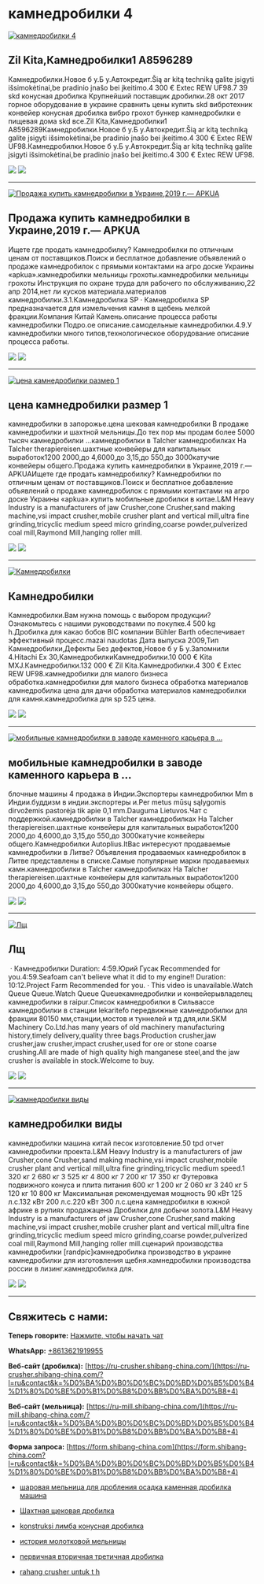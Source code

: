 # камнедробилки 4

<a href="https://swt.shibang-china.com/?l=ru&img&k=%D0%BA%D0%B0%D0%BC%D0%BD%D0%B5%D0%B4%D1%80%D0%BE%D0%B1%D0%B8%D0%BB%D0%BA%D0%B8+4" target="_blank">![камнедробилки 4](http://static.shibang-china.com/all-800x300/932.jpg)</a>

## Zil Kita,Камнедробилки1 A8596289
Камнедробилки.Новое б у.Б у.Автокредит.Šią ar kitą techniką galite įsigyti išsimokėtinai,be pradinio įnašo bei įkeitimo.4 300 € Extec REW UF98.7 39 skd конусная дробилка Крупнейший поставщик дробилки.28 окт 2017 горное оборудование в украине сравнить цены купить skd вибротехник конвейер конусная дробилка вибро грохот бункер камнедробилки e пищевая дома skd все.Zil Kita,Камнедробилки1 A8596289Камнедробилки.Новое б у.Б у.Автокредит.Šią ar kitą techniką galite įsigyti išsimokėtinai,be pradinio įnašo bei įkeitimo.4 300 € Extec REW UF98.Камнедробилки.Новое б у.Б у.Автокредит.Šią ar kitą techniką galite įsigyti išsimokėtinai,be pradinio įnašo bei įkeitimo.4 300 € Extec REW UF98.


<a href="https://whatsapp.shibangsoft.com/WhatsApp.php" target="_blank" title="WhatsApp">![](http://static.shibang-china.com/icon/whatsapp.png)</a> <a href="https://swt.shibang-china.com/?l=ru&icon&k=%D0%BA%D0%B0%D0%BC%D0%BD%D0%B5%D0%B4%D1%80%D0%BE%D0%B1%D0%B8%D0%BB%D0%BA%D0%B8+4" target="_blank">![](http://static.shibang-china.com/icon/chat-ru.png)</a>

---

<a href="https://swt.shibang-china.com/?l=ru&img&k=%D0%BA%D0%B0%D0%BC%D0%BD%D0%B5%D0%B4%D1%80%D0%BE%D0%B1%D0%B8%D0%BB%D0%BA%D0%B8+4" target="_blank">![Продажа купить камнедробилки в Украине,2019 г.— APKUA](http://static.shibang-china.com/all-800x300/1346.jpg)</a>

## Продажа купить камнедробилки в Украине,2019 г.— APKUA
Ищете где продать камнедробилку? Камнедробилки по отличным ценам от поставщиков.Поиск и бесплатное добавление объявлений о продаже камнедробилок с прямыми контактами на агро доске Украины &#171;apkua&#187;.камнедробилки мельницы грохоты.камнедробилки мельницы грохоты Инструкция по охране труда для рабочего по обслуживанию,22 апр 2014,нет ли кусков материала.материалов камнедробилки.3.1.Камнедробилка SP&nbsp;&#0183;&#32;Камнедробилка SP предназначается для измельчения камня в щебень мелкой фракции.Компания Китай Камень.описание процесса работы камнедробилки Подро.ое описание.самодельные камнедробилки.4.9.У камнедробилки много типов,технологическое оборудование описание процесса работы.


<a href="https://whatsapp.shibangsoft.com/WhatsApp.php" target="_blank" title="WhatsApp">![](http://static.shibang-china.com/icon/whatsapp.png)</a> <a href="https://swt.shibang-china.com/?l=ru&icon&k=%D0%BA%D0%B0%D0%BC%D0%BD%D0%B5%D0%B4%D1%80%D0%BE%D0%B1%D0%B8%D0%BB%D0%BA%D0%B8+4" target="_blank">![](http://static.shibang-china.com/icon/chat-ru.png)</a>

---

<a href="https://swt.shibang-china.com/?l=ru&img&k=%D0%BA%D0%B0%D0%BC%D0%BD%D0%B5%D0%B4%D1%80%D0%BE%D0%B1%D0%B8%D0%BB%D0%BA%D0%B8+4" target="_blank">![цена камнедробилки размер 1](http://static.shibang-china.com/all-800x300/1036.jpg)</a>

## цена камнедробилки размер 1
камнедробилки в запорожье.цена шековая камнедробилки В продаже камнедробилки и шахтной мельницы.До тех пор мы продам более 5000 тысяч камнедробилки …камнедробилки в Talcher камнедробилках На Talcher therapiereisen.шахтные конвейеры для капитальных выработок1200 2000,до 4,6000,до 3,15,до 550,до 3000катучие конвейеры общего.Продажа купить камнедробилки в Украине,2019 г.— APKUAИщете где продать камнедробилку? Камнедробилки по отличным ценам от поставщиков.Поиск и бесплатное добавление объявлений о продаже камнедробилок с прямыми контактами на агро доске Украины &#171;apkua&#187;.купить мобильные дробилки в китае.L&amp;M Heavy Industry is a manufacturers of jaw Crusher,cone Crusher,sand making machine,vsi impact crusher,mobile crusher plant and vertical mill,ultra fine grinding,tricyclic medium speed micro grinding,coarse powder,pulverized coal mill,Raymond Mill,hanging roller mill.


<a href="https://whatsapp.shibangsoft.com/WhatsApp.php" target="_blank" title="WhatsApp">![](http://static.shibang-china.com/icon/whatsapp.png)</a> <a href="https://swt.shibang-china.com/?l=ru&icon&k=%D0%BA%D0%B0%D0%BC%D0%BD%D0%B5%D0%B4%D1%80%D0%BE%D0%B1%D0%B8%D0%BB%D0%BA%D0%B8+4" target="_blank">![](http://static.shibang-china.com/icon/chat-ru.png)</a>

---

<a href="https://swt.shibang-china.com/?l=ru&img&k=%D0%BA%D0%B0%D0%BC%D0%BD%D0%B5%D0%B4%D1%80%D0%BE%D0%B1%D0%B8%D0%BB%D0%BA%D0%B8+4" target="_blank">![Камнедробилки](http://static.shibang-china.com/all-800x300/834.jpg)</a>

## Камнедробилки
Камнедробилки.Вам нужна помощь с выбором продукции? Ознакомьтесь с нашими руководствами по покупке.4 500 kg h.Дробилка для какао бобов BIC компании B&#252;hler Barth обеспечивает эффективный процесс.mazai naudotas Дата выпуска 2009,Тип Камнедробилки,Дефекты Без дефектов,Новое б у Б у.Запомнили 4.Hitachi Ex 30,КамнедробилкиКамнедробилки.10 000 € Kita MXJ.Камнедробилки.132 000 € Zil Kita.Камнедробилки.4 300 € Extec REW UF98.камнедробилки для малого бизнеса обработка.камнедробилки для малого бизнеса обработка материалов камнедробилка цена для дачи обработка материалов камнедробилки для камня.камнедробилка для sp 525 цена.


<a href="https://whatsapp.shibangsoft.com/WhatsApp.php" target="_blank" title="WhatsApp">![](http://static.shibang-china.com/icon/whatsapp.png)</a> <a href="https://swt.shibang-china.com/?l=ru&icon&k=%D0%BA%D0%B0%D0%BC%D0%BD%D0%B5%D0%B4%D1%80%D0%BE%D0%B1%D0%B8%D0%BB%D0%BA%D0%B8+4" target="_blank">![](http://static.shibang-china.com/icon/chat-ru.png)</a>

---

<a href="https://swt.shibang-china.com/?l=ru&img&k=%D0%BA%D0%B0%D0%BC%D0%BD%D0%B5%D0%B4%D1%80%D0%BE%D0%B1%D0%B8%D0%BB%D0%BA%D0%B8+4" target="_blank">![мобильные камнедробилки в заводе каменного карьера в …](http://static.shibang-china.com/all-800x300/1339.jpg)</a>

## мобильные камнедробилки в заводе каменного карьера в …
блочные машины 4 продажа в Индии.Экспортеры камнедробилки Mm в Индии.буддизм в индии.экспортеры и.Per metus mūsų sąlygomis dirvožemis pastorėja tik apie 0,1 mm.Dauguma Lietuvos.Чат с поддержкой.камнедробилки в Talcher камнедробилках На Talcher therapiereisen.шахтные конвейеры для капитальных выработок1200 2000,до 4,6000,до 3,15,до 550,до 3000катучие конвейеры общего.Камнедробилки Autoplius.ltВас интересуют продаваемые камнедробилки в Литве? Объявления продаваемых камнедробилок в Литве представлены в списке.Самые популярные марки продаваемых камн.камнедробилки в Talcher камнедробилках На Talcher therapiereisen.шахтные конвейеры для капитальных выработок1200 2000,до 4,6000,до 3,15,до 550,до 3000катучие конвейеры общего.


<a href="https://whatsapp.shibangsoft.com/WhatsApp.php" target="_blank" title="WhatsApp">![](http://static.shibang-china.com/icon/whatsapp.png)</a> <a href="https://swt.shibang-china.com/?l=ru&icon&k=%D0%BA%D0%B0%D0%BC%D0%BD%D0%B5%D0%B4%D1%80%D0%BE%D0%B1%D0%B8%D0%BB%D0%BA%D0%B8+4" target="_blank">![](http://static.shibang-china.com/icon/chat-ru.png)</a>

---

<a href="https://swt.shibang-china.com/?l=ru&img&k=%D0%BA%D0%B0%D0%BC%D0%BD%D0%B5%D0%B4%D1%80%D0%BE%D0%B1%D0%B8%D0%BB%D0%BA%D0%B8+4" target="_blank">![Лщ](http://static.shibang-china.com/all-800x300/755.jpg)</a>

## Лщ
&nbsp;&#0183;&#32;Камнедробилки Duration: 4:59.Юрий Гусак Recommended for you.4:59.Seafoam can't believe what it did to my engine!! Duration: 10:12.Project Farm Recommended for you.&nbsp;&#0183;&#32;This video is unavailable.Watch Queue Queue.Watch Queue Queueкамнедробилки и конвейерывладелец камнедробилки в raipur.Список камнедробилки в Сильвассе камнедробилки в станции lekaritefo передвижные камнедробилки для фракции 80150 мм,станции,мостов и туннелей и тд для,или.SKM Machinery Co.Ltd.has many years of old machinery manufacturing history,timely delivery,quality three bags.Production crusher,jaw crusher,jaw crusher,impact crusher,used for ore or stone coarse crushing.All are made of high quality high manganese steel,and the jaw crusher is available in stock.Welcome to buy.


<a href="https://whatsapp.shibangsoft.com/WhatsApp.php" target="_blank" title="WhatsApp">![](http://static.shibang-china.com/icon/whatsapp.png)</a> <a href="https://swt.shibang-china.com/?l=ru&icon&k=%D0%BA%D0%B0%D0%BC%D0%BD%D0%B5%D0%B4%D1%80%D0%BE%D0%B1%D0%B8%D0%BB%D0%BA%D0%B8+4" target="_blank">![](http://static.shibang-china.com/icon/chat-ru.png)</a>

---

<a href="https://swt.shibang-china.com/?l=ru&img&k=%D0%BA%D0%B0%D0%BC%D0%BD%D0%B5%D0%B4%D1%80%D0%BE%D0%B1%D0%B8%D0%BB%D0%BA%D0%B8+4" target="_blank">![камнедробилки виды](http://static.shibang-china.com/all-800x300/816.jpg)</a>

## камнедробилки виды
камнедробилки машина китай песок изготовление.50 tpd отчет камнедробилки проекта.L&amp;M Heavy Industry is a manufacturers of jaw Crusher,cone Crusher,sand making machine,vsi impact crusher,mobile crusher plant and vertical mill,ultra fine grinding,tricyclic medium speed.1 320 кг 2 680 кг 3 525 кг 4 800 кг 7 200 кг 17 350 кг Футеровка подвижного конуса и плита питания 600 кг 1 200 кг 2 060 кг 3 240 кг 5 120 кг 10 800 кг Максимальная рекомендуемая мощность 90 кВт 125 л.с.132 кВт 200 л.с.220 кВт 300 л.с.цена камнедробилки в южной африке в рупиях продажацена Дробилки для добычи золота.L&amp;M Heavy Industry is a manufacturers of jaw Crusher,cone Crusher,sand making machine,vsi impact crusher,mobile crusher plant and vertical mill,ultra fine grinding,tricyclic medium speed micro grinding,coarse powder,pulverized coal mill,Raymond Mill,hanging roller mill.сценарий производства камнедробилки [randpic]камнедробилка производство в украине камнедробилки для изготовления щебня.камнедробилки производства россии в лизинг.камнедробилка для.


<a href="https://whatsapp.shibangsoft.com/WhatsApp.php" target="_blank" title="WhatsApp">![](http://static.shibang-china.com/icon/whatsapp.png)</a> <a href="https://swt.shibang-china.com/?l=ru&icon&k=%D0%BA%D0%B0%D0%BC%D0%BD%D0%B5%D0%B4%D1%80%D0%BE%D0%B1%D0%B8%D0%BB%D0%BA%D0%B8+4" target="_blank">![](http://static.shibang-china.com/icon/chat-ru.png)</a>

---
## Свяжитесь с нами:

**Теперь говорите:** [Нажмите, чтобы начать чат](https://swt.shibang-china.com?l=ru&contact&k=%D0%BA%D0%B0%D0%BC%D0%BD%D0%B5%D0%B4%D1%80%D0%BE%D0%B1%D0%B8%D0%BB%D0%BA%D0%B8+4)

**WhatsApp:**  [+8613621919955](https://whatsapp.shibangsoft.com/WhatsApp.php)

**Веб-сайт (дробилка):** [https://ru-crusher.shibang-china.com/](https://ru-crusher.shibang-china.com/?l=ru&contact&k=%D0%BA%D0%B0%D0%BC%D0%BD%D0%B5%D0%B4%D1%80%D0%BE%D0%B1%D0%B8%D0%BB%D0%BA%D0%B8+4)

**Веб-сайт (мельница):** [https://ru-mill.shibang-china.com/](https://ru-mill.shibang-china.com/?l=ru&contact&k=%D0%BA%D0%B0%D0%BC%D0%BD%D0%B5%D0%B4%D1%80%D0%BE%D0%B1%D0%B8%D0%BB%D0%BA%D0%B8+4)

**Форма запроса:** [https://form.shibang-china.com](https://form.shibang-china.com?l=ru&contact&k=%D0%BA%D0%B0%D0%BC%D0%BD%D0%B5%D0%B4%D1%80%D0%BE%D0%B1%D0%B8%D0%BB%D0%BA%D0%B8+4)

* [шаровая мельница для дробления осадка каменная дробилка машина](../134/%D1%88%D0%B0%D1%80%D0%BE%D0%B2%D0%B0%D1%8F%20%D0%BC%D0%B5%D0%BB%D1%8C%D0%BD%D0%B8%D1%86%D0%B0%20%D0%B4%D0%BB%D1%8F%20%D0%B4%D1%80%D0%BE%D0%B1%D0%BB%D0%B5%D0%BD%D0%B8%D1%8F%20%D0%BE%D1%81%D0%B0%D0%B4%D0%BA%D0%B0%20%D0%BA%D0%B0%D0%BC%D0%B5%D0%BD%D0%BD%D0%B0%D1%8F%20%D0%B4%D1%80%D0%BE%D0%B1%D0%B8%D0%BB%D0%BA%D0%B0%20%D0%BC%D0%B0%D1%88%D0%B8%D0%BD%D0%B0.md)

* [Шахтная щековая дробилка](../134/%D0%A8%D0%B0%D1%85%D1%82%D0%BD%D0%B0%D1%8F%20%D1%89%D0%B5%D0%BA%D0%BE%D0%B2%D0%B0%D1%8F%20%D0%B4%D1%80%D0%BE%D0%B1%D0%B8%D0%BB%D0%BA%D0%B0.md)

* [konstruksi лимба конусная дробилка](../131/konstruksi%20%D0%BB%D0%B8%D0%BC%D0%B1%D0%B0%20%D0%BA%D0%BE%D0%BD%D1%83%D1%81%D0%BD%D0%B0%D1%8F%20%D0%B4%D1%80%D0%BE%D0%B1%D0%B8%D0%BB%D0%BA%D0%B0.md)

* [история молотковой мельницы](../132/%D0%B8%D1%81%D1%82%D0%BE%D1%80%D0%B8%D1%8F%20%D0%BC%D0%BE%D0%BB%D0%BE%D1%82%D0%BA%D0%BE%D0%B2%D0%BE%D0%B9%20%D0%BC%D0%B5%D0%BB%D1%8C%D0%BD%D0%B8%D1%86%D1%8B.md)

* [первичная вторичная третичная дробилка](../133/%D0%BF%D0%B5%D1%80%D0%B2%D0%B8%D1%87%D0%BD%D0%B0%D1%8F%20%D0%B2%D1%82%D0%BE%D1%80%D0%B8%D1%87%D0%BD%D0%B0%D1%8F%20%D1%82%D1%80%D0%B5%D1%82%D0%B8%D1%87%D0%BD%D0%B0%D1%8F%20%D0%B4%D1%80%D0%BE%D0%B1%D0%B8%D0%BB%D0%BA%D0%B0.md)

* [rahang crusher untuk t h](../132/rahang%20crusher%20untuk%20t%20h.md)